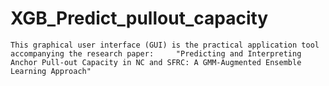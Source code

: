 # XGB_Predict_pullout_capacity
    This graphical user interface (GUI) is the practical application tool accompanying the research paper:     "Predicting and Interpreting Anchor Pull-out Capacity in NC and SFRC: A GMM-Augmented Ensemble Learning Approach"
